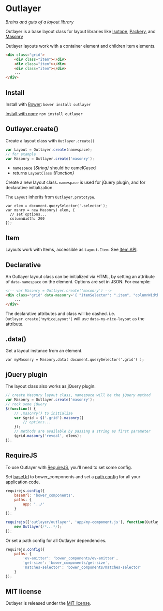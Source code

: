 # Outlayer

_Brains and guts of a layout library_

Outlayer is a base layout class for layout libraries like [Isotope](http://isotope.metafizzy.co), [Packery](http://packery.metafizzy.co), and [Masonry](http://masonry.desandro.com)

Outlayer layouts work with a container element and children item elements.

```html
<div class="grid">
    <div class="item"></div>
    <div class="item"></div>
    <div class="item"></div>
    ...
</div>
```

## Install

Install with [Bower](http://bower.io): `bower install outlayer`

[Install with npm](http://npmjs.org/package/outlayer): `npm install outlayer`

## Outlayer.create()

Create a layout class with `Outlayer.create()`

```js
var Layout = Outlayer.create(namespace);
// for example
var Masonry = Outlayer.create('masonry');
```

-   `namespace` _{String}_ should be camelCased
-   returns `LayoutClass` _{Function}_

Create a new layout class. `namespace` is used for jQuery plugin, and for declarative initialization.

The `Layout` inherits from [`Outlayer.prototype`](docs/outlayer.md).

```
var elem = document.querySelector('.selector');
var msnry = new Masonry( elem, {
  // set options...
  columnWidth: 200
});
```

## Item

Layouts work with Items, accessible as `Layout.Item`. See [Item API](docs/item.md).

## Declarative

An Outlayer layout class can be initialized via HTML, by setting an attribute of `data-namespace` on the element. Options are set in JSON. For example:

```html
<!-- var Masonry = Outlayer.create('masonry') -->
<div class="grid" data-masonry='{ "itemSelector": ".item", "columnWidth": 200 }'>
    ...
</div>
```

The declarative attributes and class will be dashed. i.e. `Outlayer.create('myNiceLayout')` will use `data-my-nice-layout` as the attribute.

## .data()

Get a layout instance from an element.

```
var myMasonry = Masonry.data( document.querySelector('.grid') );
```

## jQuery plugin

The layout class also works as jQuery plugin.

```js
// create Masonry layout class, namespace will be the jQuery method
var Masonry = Outlayer.create('masonry');
// rock some jQuery
$(function() {
    // .masonry() to initialize
    var $grid = $('.grid').masonry({
        // options...
    });
    // methods are available by passing a string as first parameter
    $grid.masonry('reveal', elems);
});
```

## RequireJS

To use Outlayer with [RequireJS](http://requirejs.org/), you'll need to set some config.

Set [baseUrl](http://requirejs.org/docs/api.html#config-baseUrl) to bower_components and set a [path config](http://requirejs.org/docs/api.html#config-paths) for all your application code.

```js
requirejs.config({
    baseUrl: 'bower_components',
    paths: {
        app: '../'
    }
});

requirejs(['outlayer/outlayer', 'app/my-component.js'], function(Outlayer, myComp) {
    new Outlayer(/*...*/);
});
```

Or set a path config for all Outlayer dependencies.

```js
requirejs.config({
    paths: {
        'ev-emitter': 'bower_components/ev-emitter',
        'get-size': 'bower_components/get-size',
        'matches-selector': 'bower_components/matches-selector'
    }
});
```

## MIT license

Outlayer is released under the [MIT license](http://desandro.mit-license.org).
